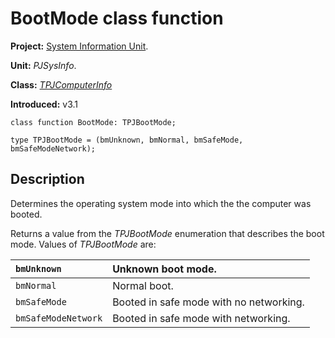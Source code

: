 <a href='Hidden comment: 
$Rev$
$Date$
'></a>

# BootMode class function #

**Project:** [System Information Unit](SystemInformationUnit.md).

**Unit:** _PJSysInfo_.

**Class:** _[TPJComputerInfo](TPJComputerInfo.md)_

**Introduced:** v3.1

```
class function BootMode: TPJBootMode;

type TPJBootMode = (bmUnknown, bmNormal, bmSafeMode, bmSafeModeNetwork);
```

## Description ##

Determines the operating system mode into which the the computer was booted.

Returns a value from the _TPJBootMode_ enumeration that describes the boot mode. Values of _TPJBootMode_ are:

| `bmUnknown` | Unknown boot mode. |
|:------------|:-------------------|
| `bmNormal` | Normal boot. |
| `bmSafeMode` | Booted in safe mode with no networking. |
| `bmSafeModeNetwork` | Booted in safe mode with networking. |